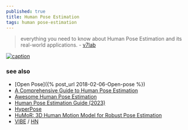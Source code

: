 ```yaml
---
published: true
title: Human Pose Estimation
tags: human pose-estimation
---
```

> everything you need to know about Human Pose Estimation and its real-world applications. - [v7lab](https://www.v7labs.com/blog/human-pose-estimation-guide)

[![caption](https://github.com/CMU-Perceptual-Computing-Lab/openpose/raw/master/.github/media/dance_foot.gif)](https://github.com/CMU-Perceptual-Computing-Lab/openpose)

### see also
- [Open Pose]({% post_url 2018-02-06-Open-pose %})
- [A Comprehensive Guide to Human Pose Estimation](https://www.v7labs.com/blog/human-pose-estimation-guide)
- [Awesome Human Pose Estimation](https://github.com/cbsudux/awesome-human-pose-estimation)
- [Human Pose Estimation Guide (2023)](https://fritz.ai/human-pose-estimation/)
- [HyperPose](https://github.com/tensorlayer/hyperpose)
- [HuMoR: 3D Human Motion Model for Robust Pose Estimation ](https://geometry.stanford.edu/projects/humor/)
- [VIBE](https://github.com/mkocabas/VIBE) / [HN](https://news.ycombinator.com/item?id=23369706)

